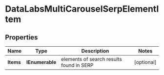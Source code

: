 # DataLabsMultiCarouselSerpElementItem


## Properties

| Name | Type | Description | Notes |
|------------ | ------------- | ------------- | -------------|
**Items** | **IEnumerable<MultiCarouselElement>** | elements of search results found in SERP |[optional]|